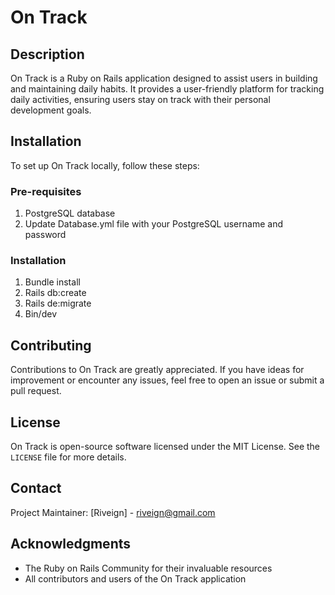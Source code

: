 # On Track

## Description
On Track is a Ruby on Rails application designed to assist users in building and maintaining daily habits. It provides a user-friendly platform for tracking daily activities, ensuring users stay on track with their personal development goals.

## Installation
To set up On Track locally, follow these steps:

### Pre-requisites

1. PostgreSQL database
2. Update Database.yml file with your PostgreSQL username and password

### Installation

1. Bundle install
2. Rails db:create
3. Rails de:migrate
4. Bin/dev

## Contributing
Contributions to On Track are greatly appreciated. If you have ideas for improvement or encounter any issues, feel free to open an issue or submit a pull request.

## License
On Track is open-source software licensed under the MIT License. See the `LICENSE` file for more details.

## Contact
Project Maintainer: [Riveign] - [riveign@gmail.com](mailto:riveign@gmail.com)

## Acknowledgments
- The Ruby on Rails Community for their invaluable resources
- All contributors and users of the On Track application